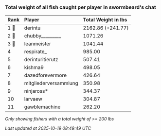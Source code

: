 ### Total weight of all fish caught per player in swormbeard's chat

| Rank  | Player                | Total Weight in lbs |
|:------|:----------------------|:--------------------|
| 1 🥇  | derintu               | 2162.86 (+241.77)   |
| 2 🥈  | chubby_________       | 1071.26             |
| 3 🥉  | leanmeister           | 1041.44             |
| 4     | respirate_            | 985.00              |
| 5     | derinturitierutz      | 507.41              |
| 6     | kishma9               | 498.05              |
| 7     | dazedforevermore      | 426.64              |
| 8     | mitgliederversammlung | 350.98              |
| 9     | ninjaross*            | 344.37              |
| 10    | larvaew               | 304.87              |
| 11    | gawblemachine         | 262.20              |

_Only showing fishers with a total weight of >= 200 lbs_

_Last updated at 2025-10-19 08:49:49 UTC_